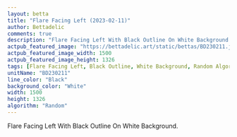 ```yaml
---
layout: betta
title: "Flare Facing Left (2023-02-11)"
author: Bettadelic
comments: true
description: "Flare Facing Left With Black Outline On White Background."
actpub_featured_image: "https://bettadelic.art/static/bettas/BD230211.jpg"
actpub_featured_image_width: 1500
actpub_featured_image_height: 1326
tags: [Flare Facing Left, Black Outline, White Background, Random Algorithm, February 2023]
unitName: "BD230211"
line_color: "Black"
background_color: "White"
width: 1500
height: 1326
algorithm: "Random"
---
```


Flare Facing Left With Black Outline On White Background.
